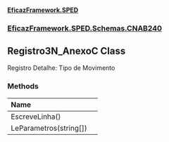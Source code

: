 #### [EficazFramework.SPED](EficazFrameworkSPED.md 'EficazFramework SPED')
### [EficazFramework.SPED.Schemas.CNAB240](EficazFramework.SPED.Schemas.CNAB240.md 'EficazFramework.SPED.Schemas.CNAB240')

## Registro3N_AnexoC Class

Registro Detalhe: Tipo de Movimento
### Methods

| Name | |
| :--- | :--- |
| EscreveLinha() |  |
| LeParametros(string[]) |  |
